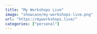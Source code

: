 ```yaml
---
title: "My Workshops Live"
image: "showcase/my-workshops-live.png"
url: "https://myworkshops.live/"
categories: ["personal"]
---
```

